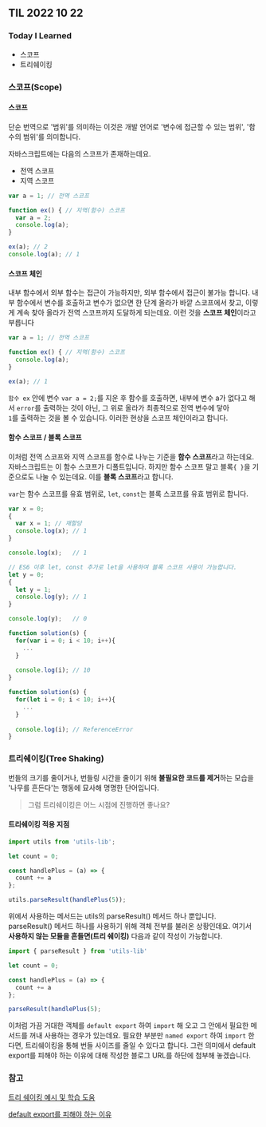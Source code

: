 ## TIL 2022 10 22

### Today I Learned

- 스코프
- 트리쉐이킹

### 스코프(Scope)

#### 스코프

단순 번역으로 '범위'를 의미하는 이것은 개발 언어로 '변수에 접근할 수 있는 범위', '함수의 범위'를 의미합니다. 

자바스크립트에는 다음의 스코프가 존재하는데요.
- 전역 스코프
- 지역 스코프

```js
var a = 1; // 전역 스코프

function ex() { // 지역(함수) 스코프
  var a = 2;
  console.log(a);
}

ex(a); // 2
console.log(a); // 1
```

#### 스코프 체인

내부 함수에서 외부 함수는 접근이 가능하지만, 외부 함수에서 접근이 불가능 합니다. 내부 함수에서 변수를 호출하고 변수가 없으면 한 단계 올라가 바깥 스코프에서 찾고, 이렇게 계속 찾아 올라가 전역 스코프까지 도달하게 되는데요. 이런 것을 **스코프 체인**이라고 부릅니다


```js
var a = 1; // 전역 스코프

function ex() { // 지역(함수) 스코프
  console.log(a);
}

ex(a); // 1
```

<code>함수 ex</code> 안에 변수 <code>var a = 2;</code>를 지운 후 함수를 호출하면, 내부에 변수 a가 없다고 해서 <code>error</code>를 출력하는 것이 아닌, 그 위로 올라가 최종적으로 전역 변수에 닿아 <code> 1</code>를 출력하는 것을 볼 수 있습니다. 이러한 현상을 스코프 체인이라고 합니다.

#### 함수 스코프 / 블록 스코프

이처럼 전역 스코프와 지역 스코프를 함수로 나누는 기준을 **함수 스코프**라고 하는데요. 자바스크립트는 이 함수 스코프가 디폴트입니다. 하지만 함수 스코프 말고 블록<code>{ }</code>을 기준으로도 나눌 수 있는데요. 이를 **블록 스코프**라고 합니다.

<code>var</code>는 함수 스코프를 유효 범위로, <code>let</code>, <code>const</code>는 블록 스코프를 유효 범위로 합니다.

```js
var x = 0;
{
  var x = 1; // 재할당
  console.log(x); // 1
}

console.log(x);   // 1

// ES6 이후 let, const 추가로 let을 사용하여 블록 스코프 사용이 가능합니다.
let y = 0;
{
  let y = 1;
  console.log(y); // 1
}

console.log(y);   // 0
```

```js
function solution(s) {
  for(var i = 0; i < 10; i++){
    ...
  }
  
  console.log(i); // 10
}
```

```js
function solution(s) {
  for(let i = 0; i < 10; i++){
    ...
  }
  
  console.log(i); // ReferenceError
}
```


### 트리쉐이킹(Tree Shaking)

번들의 크기를 줄이거나, 번들링 시간을 줄이기 위해 **불필요한 코드를 제거**하는 모습을 '나무를 흔든다'는 행동에 묘사해 명명한 단어입니다.

> 그럼 트리쉐이킹은 어느 시점에 진행하면 좋나요?

#### 트리쉐이킹 적용 지점

```js
import utils from 'utils-lib';

let count = 0;

const handlePlus = (a) => {
  count += a	
};

utils.parseResult(handlePlus(5));
```

위에서 사용하는 메서드는 utils의 parseResult() 메서드 하나 뿐입니다. parseResult() 메서드 하나를 사용하기 위해 객체 전부를 불러온 상황인데요. 여기서 **사용하지 않는 모듈을 흔들면(트리 쉐이킹)** 다음과 같이 작성이 가능합니다.

```js
import { parseResult } from 'utils-lib'

let count = 0;

const handlePlus = (a) => {
  count += a
};

parseResult(handlePlus(5);
```

이처럼 가끔 거대한 객체를 <code>default export</code> 하여 <code>import</code> 해 오고 그 안에서 필요한 메서드를 꺼내 사용하는 경우가 있는데요. 필요한 부분만 <code>named export</code> 하여 <code>import</code> 한다면, 트리쉐이킹을 통해 번들 사이즈를 줄일 수 있다고 합니다. 그런 의미에서 default export를 피해야 하는 이유에 대해 작성한 블로그 URL를 하단에 첨부해 놓겠습니다. 

### 참고

[트리 쉐이킹 예시 및 학습 도움](https://sihus.tistory.com/46)

[default export를 피해야 하는 이유](https://iborymagic.tistory.com/113)

